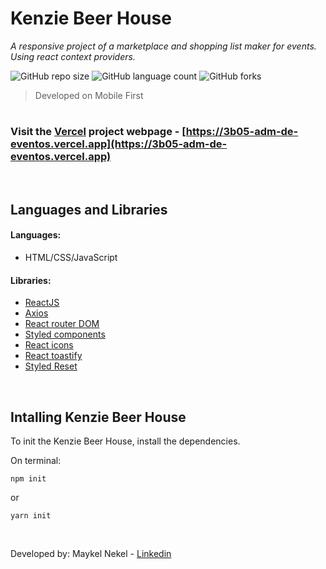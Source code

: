  # Kenzie Beer House
_A responsive project of a marketplace and shopping list maker for events._
_Using react context providers._

![GitHub repo size](https://img.shields.io/github/repo-size/maykelnekel/kenzie-beer-house?style=for-the-badge)
![GitHub language count](https://img.shields.io/github/languages/count/maykelnekel/kenzie-beer-house?style=for-the-badge)
![GitHub forks](https://img.shields.io/github/forks/maykelnekel/kenzie-beer-house?style=for-the-badge)

> Developed on Mobile First
# 

### Visit the [Vercel](https://vercel.com) project webpage - [https://3b05-adm-de-eventos.vercel.app](https://3b05-adm-de-eventos.vercel.app)

<br>

## Languages and Libraries

#### Languages:
- HTML/CSS/JavaScript


#### Libraries:
- [ReactJS](https://reactjs.org/)
- [Axios](https://axios-http.com/docs/intro)
- [React router DOM](https://react-hook-form.com/)
- [Styled components](https://reactrouter.com/web/guides/quick-start)
- [React icons](https://react-icons.github.io/react-icons/)
- [React toastify](https://fkhadra.github.io/react-toastify/introduction)
- [Styled Reset](https://github.com/zacanger/styled-reset)
<br>

## Intalling Kenzie Beer House

To init the Kenzie Beer House, install the dependencies.

On terminal:
```
npm init
```
or
```
yarn init
```
<br>

Developed by: Maykel Nekel - [Linkedin](https://www.linkedin.com/in/maykelnekel/)
